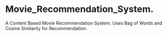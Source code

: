 # Movie_Recommendation_System.
A Content Based Movie Recommendation System. Uses Bag of Words and Cosine Similarity for Recommendation.
